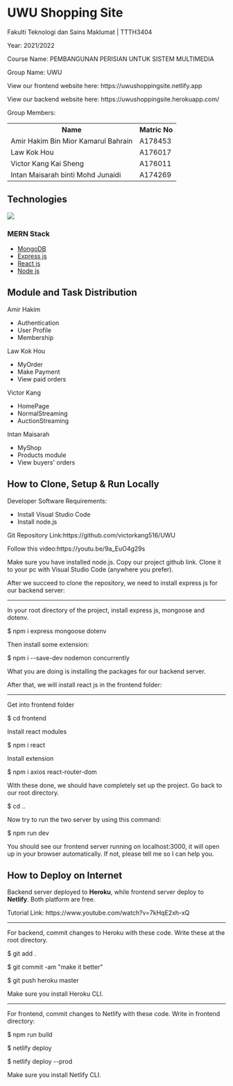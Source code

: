 # UWU Shopping Site
<p>Fakulti Teknologi dan Sains Maklumat | TTTH3404</p>
<p>Year: 2021/2022</p>
<p>Course Name: PEMBANGUNAN PERISIAN UNTUK SISTEM MULTIMEDIA </p>
<p>Group Name: UWU</p>
<p>View our frontend website here: https://uwushoppingsite.netlify.app </p>
<p>View our backend website here: https://uwushoppingsite.herokuapp.com/ </p>
<p>Group Members: </p>
<table>
  <tr>
    <th>Name</th>
    <th>Matric No</th>
  </tr>
  <tr>
    <td>Amir Hakim Bin Mior Kamarul Bahrain</td>
    <td>A178453</td>
  </tr>
  <tr>
    <td>Law Kok Hou</td>
    <td>A176017</td>
  </tr>
  <tr>
    <td>Victor Kang Kai Sheng</td>
    <td>A176011</td>
  </tr>
  <tr>
    <td>Intan Maisarah binti Mohd Junaidi</td>
    <td>A174269</td>
  </tr>
</table>

<h2>Technologies</h2>
<img src="https://www.mindinventory.com/blog/wp-content/uploads/2021/06/mern-stack.png">
<h3>MERN Stack</h3>
<ul>
  <li><a href="https://www.mongodb.com/">MongoDB</a></li>
  <li><a href="https://expressjs.com/">Express js</a></li>
  <li><a href="https://reactjs.org/">React js</a></li>
  <li><a href="https://nodejs.org/en/">Node js</a></li>
</ul>

<h2>Module and Task Distribution</h2>
<p>Amir Hakim</p>
<ul>
  <li>Authentication</li>
  <li>User Profile</li>
  <li>Membership</li>
</ul>
<p>Law Kok Hou</p>
<ul>
  <li>MyOrder</li>
  <li>Make Payment</li>
  <li>View paid orders</li>
</ul>
<p>Victor Kang</p>
<ul>
  <li>HomePage</li>
  <li>NormalStreaming</li>
  <li>AuctionStreaming</li>
</ul>
<p>Intan Maisarah</p>
<ul>
  <li>MyShop</li>
  <li>Products module</li>
  <li>View buyers' orders</li>
</ul>

<h2>How to Clone, Setup & Run Locally</h2>
<p>Developer Software Requirements:</p>
<ul>
  <li>Install Visual Studio Code</li>
  <li>Install node.js</li>
</ul>

<p>Git Repository Link:https://github.com/victorkang516/UWU </p>
<p>Follow this video:https://youtu.be/9a_EuO4g29s </p>

<p>Make sure you have installed node.js. Copy our project github link. Clone it to your pc with Visual Studio Code (anywhere you prefer). </p>

<p>After we succeed to clone the repository, we need to install express js for our backend server:</p>
<hr>

<p>In your root directory of the project, install express js, mongoose and dotenv.</p>
<p>$ npm i express mongoose dotenv</p>

<p>Then install some extension:</p>
<p>$ npm i --save-dev nodemon concurrently</p>

<p>What you are doing is installing the packages for our backend server.</p>

<p>After that, we will install react js in the frontend folder:</p>
<hr>

<p>Get into frontend folder</p>
<p>$ cd frontend</p>

<p>Install react modules</p>
<p>$ npm i react</p>

<p>Install extension</p>
<p>$ npm i axios react-router-dom</p>

<p>With these done, we should have completely set up the project. Go back to our root directory.</p>
<p>$ cd ..</p>

<p>Now try to run the two server by using this command:</p>
<p>$ npm run dev</p>

You should see our frontend server running on localhost:3000, it will open up in your browser automatically. If not, please tell me so I can help you.


<h2>How to Deploy on Internet</h2>
<p>Backend server deployed to <b>Heroku</b>, while frontend server deploy to <b>Netlify</b>.
Both platform are free.</p>

<p>Tutorial Link: https://www.youtube.com/watch?v=7kHqE2xh-xQ</p>

<hr>
<p>For backend, commit changes to Heroku with these code. Write these at the root directory.</p>
<p>$ git add . </p>
<p>$ git commit -am "make it better"</p>
<p>$ git push heroku master</p>

<p>Make sure you install Heroku CLI.</p>

<hr>
<p>For frontend, commit changes to Netlify with these code. Write in frontend directory:</p>
<p>$ npm run build</p>
<p>$ netlify deploy</p>
<p>$ netlify deploy --prod</p>

<p>Make sure you install Netlify CLI.</p>
